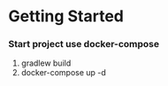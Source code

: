 # Getting Started

### Start project use docker-compose
 1. gradlew build 
 2. docker-compose up -d


